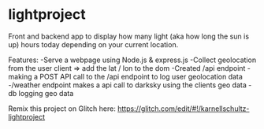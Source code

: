 # lightproject
Front and backend app to display how many light (aka how long the sun is up) hours today depending on your current location. 



Features:
-Serve a webpage using Node.js & express.js
-Collect geolocation from the user client => add the lat / lon to the dom
-Created /api endpoint
-making a POST API call to the /api endpoint to log user geolocation data
-/weather endpoint makes a api call to darksky using the clients geo data
-db logging geo data






Remix this project on Glitch here: https://glitch.com/edit/#!/karnellschultz-lightproject

